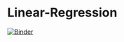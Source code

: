 # Linear-Regression

[![Binder](https://mybinder.org/badge_logo.svg)](https://mybinder.org/v2/gh/saharletaief/Linear-Regression/main)

